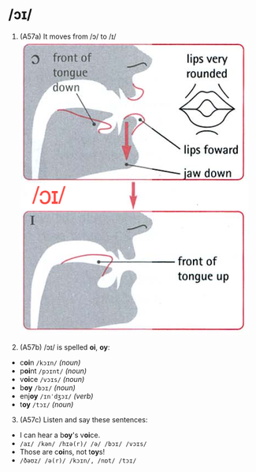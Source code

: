 # /ɔɪ/

1. (A57a) It moves from /ɔ/ to /ɪ/  
![ɔɪ](https://raw.githubusercontent.com/thanhduongvs/ipa/main/images/17_nguyen-am-ɔɪ.png)

2. (A57b) /ɔɪ/ is spelled **oi**, **oy**:
- c**oi**n `/kɔɪn/` *(noun)*
- p**oi**nt `/pɔɪnt/` *(noun)*
- v**oi**ce `/vɔɪs/` *(noun)*
- b**oy** `/bɔɪ/` *(noun)*
- enj**oy** `/ɪnˈdʒɔɪ/` *(verb)*
- t**oy** `/tɔɪ/` *(noun)*

3. (A57c) Listen and say these sentences:
- I can hear a b**oy**'s v**oi**ce.
- `/aɪ/ /kən/ /hɪə(r)/ /ə/ /bɔɪ/ /vɔɪs/`
- Those are c**oi**ns, not t**oy**s!
- `/ðəʊz/ /ə(r)/ /kɔɪn/, /nɒt/ /tɔɪ/`
